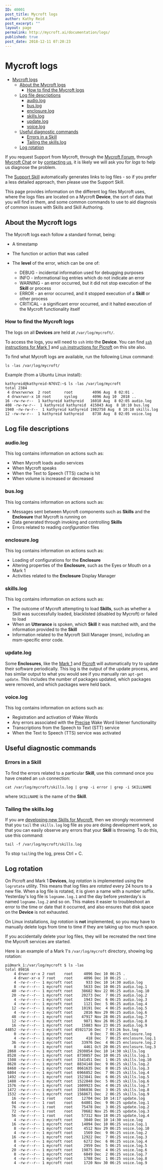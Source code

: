 ```yaml
---
ID: 40001
post_title: Mycroft logs
author: Kathy Reid
post_excerpt: ""
layout: page
permalink: http://mycroft.ai/documentation/logs/
published: true
post_date: 2018-12-11 07:20:23
---
```

# Mycroft logs

- [Mycroft logs](#mycroft-logs)
  * [About the Mycroft logs](#about-the-mycroft-logs)
    + [How to find the Mycroft logs](#how-to-find-the-mycroft-logs)
  * [Log file descriptions](#log-file-descriptions)
    + [audio.log](#audiolog)
    + [bus.log](#buslog)
    + [enclosure.log](#enclosurelog)
    + [skills.log](#skillslog)
    + [update.log](#updatelog)
    + [voice.log](#voicelog)
  * [Useful diagnostic commands](#useful-diagnostic-commands)
    + [Errors in a Skill](#errors-in-a-skill)
    + [Tailing the skills.log](#tailing-the-skillslog)
  * [Log rotation](#log-rotation)

If you request Support from Mycroft, through the [Mycroft Forum](https://community.mycroft.ai), through [Mycroft Chat](https://chat.mycroft.ai) or by [contacting us](https://mycroft.ai/contact/), it is likely we will ask you for _logs_ to help us diagnose the problem. 

The [Support Skill](https://market.mycroft.ai/skill/mycroft-support-helper) automatically generates links to log files - so if you prefer a less detailed approach, then please use the Support Skill. 

This page provides information on the different log files Mycroft uses, where the logs files are located on a Mycroft **Device**, the sort of data that you will find in them, and some common commands to use to aid diagnosis of common issues with Skills and Skill Authoring. 

## About the Mycroft logs

The Mycroft logs each follow a standard format, being:

* A timestamp
* The function or action that was called
* The **level** of the error, which can be one of:

  * DEBUG - incidental information used for debugging purposes
  * INFO - informational log entries which do not indicate an error  
  * WARNING - an error occurred, but it did not stop execution of the **Skill** or process
  * ERROR - an error occurred, and it stopped execution of a **Skill** or other process
  * CRITICAL - a significant error occurred, and it halted execution of the Mycroft functionality itself

### How to find the Mycroft logs

The logs on all **Devices** are held at `/var/log/mycroft/`. 

To access the logs, you will need to `ssh` into the **Device**. You can find [`ssh` instructions for Mark 1](https://mycroft.ai/documentation/mark-1/#connecting-to-the-mark-1-via-ssh) and [`ssh` instructions for Picroft](https://mycroft.ai/documentation/picroft/#connecting-to-picroft-via-ssh) on this site also. 

To find what Mycroft logs are available, run the following Linux command:

`ls -las /var/log/mycroft/`

Example (from a Ubuntu Linux install):

  ```
kathyreid@kathyreid-N76VZ:~$ ls -las /var/log/mycroft
total 2384
   4 drwxrwxrwx  2 root      root         4096 Aug  8 02:01 .
   4 drwxrwxr-x 18 root      syslog       4096 Aug 10  2018 ..
  16 -rw-rw-r--  1 kathyreid kathyreid   16010 Aug  8 02:05 audio.log
 408 -rw-rw-r--  1 kathyreid kathyreid  415043 Aug  8 10:10 bus.log
1940 -rw-rw-r--  1 kathyreid kathyreid 1982758 Aug  8 10:10 skills.log
  12 -rw-rw-r--  1 kathyreid kathyreid    8738 Aug  8 02:05 voice.log
  ```

## Log file descriptions

### audio.log

This log contains information on actions such as:

* When Mycroft loads audio services
* When Mycroft speaks
* When the Text to Speech (TTS) cache is hit
* When volume is increased or decreased

### bus.log

This log contains information on actions such as:

* Messages sent between Mycroft components such as **Skills** and the **Enclosure** that Mycroft is running on
* Data generated through invoking and controlling **Skills**
* Errors related to reading _configuration_ files

### enclosure.log

This log contains information on actions such as:

* Loading of configurations for the **Enclosure**
* Altering properties of the **Enclosure**, such as the Eyes or Mouth on a Mark 1
* Activities related to the **Enclosure** Display Manager

### skills.log

This log contains information on actions such as:

* The outcome of Mycroft attempting to load **Skills**, such as whether a Skill was successfully loaded, blacklisted (disabled by Mycroft) or failed to load
* When an **Utterance** is spoken, which **Skill** it was matched with, and the information provided to the **Skill**
* Information related to the Mycroft Skill Manager (msm), including an msm-specific error code.

### update.log

Some **Enclosures**, like the [Mark 1](https://mycroft.ai/documentation/mark-1/) and [Picroft](https://mycroft.ai/documentation/picroft/) will automatically try to update their software periodically. This log is the output of the update process, and has similar output to what you would see if you manually ran `apt-get update`. This includes the number of packages updated, which packages were removed, and which packages were held back. 

### voice.log

This log contains information on actions such as:

* Registration and activation of Wake Words
* Any errors associated with the [Precise](https://mycroft.ai/documentation/precise) Wake Word listener functionality
* Transcriptions from the Speech to Text (STT) service
* When the Text to Speech (TTS) service was activated

## Useful diagnostic commands

### Errors in a Skill

To find the errors related to a particular **Skill**, use this command once you have created an `ssh` connection: 

`cat /var/log/mycroft/skills.log | grep -i error | grep -i SKILLNAME`

where `SKILLNAME` is the name of the **Skill**. 

### Tailing the skills.log

If you are [developing new Skills for Mycroft](https://mycroft.ai/documentation/skills/developing-skills/), then we strongly recommend that you `tail` the `skills.log` log file as you are doing development work, so that you can easily observe any errors that your **Skill** is throwing. To do this, use this command: 

`tail -f /var/log/mycroft/skills.log`

To stop `tail`ing the log, press Ctrl + C. 

## Log rotation

On Picroft and Mark 1 **Devices**, _log rotation_ is implemented using the `logrotate` utility. This means that log files are _rotated_ every 24 hours to a new file. When a log file is rotated, it is given a name with a number suffix. Yesterday's log file is `logname.log.1` and the day before yesterday's is named `logname.log.2` and so on. This makes it easier to troubleshoot an error to the time or date that it occurred, and also ensures that disk space on the **Device** is not exhausted. 

On Linux installations, _log rotation_ is **not** implemented, so you may have to manually delete logs from time to time if they are taking up too much space. 

If you accidentally delete your log files, they will be recreated the next time the Mycroft services are started.

Here is an example of a Mark 1's `/var/log/mycroft` directory, showing log rotation:

```
pi@mark_1:/var/log/mycroft $ ls -las
total 89816
    4 drwxr-xr-x 2 root    root     4096 Dec 10 06:25 .
    4 drwxr-xr-x 7 root    root     4096 Dec 10 06:25 ..
    4 -rw-r--r-- 1 mycroft root      933 Dec 10 14:30 audio.log
    8 -rw-r--r-- 1 mycroft root     5633 Dec 10 06:25 audio.log.1
   40 -rw-r--r-- 1 mycroft root    38682 Nov 22 06:25 audio.log.10
   20 -rw-r--r-- 1 mycroft root    20273 Dec  7 06:25 audio.log.2
    4 -rw-r--r-- 1 mycroft root     1943 Dec  6 06:25 audio.log.3
    4 -rw-r--r-- 1 mycroft root     1121 Dec  5 06:25 audio.log.4
   12 -rw-r--r-- 1 mycroft root    10191 Dec  4 06:25 audio.log.5
    4 -rw-r--r-- 1 mycroft root     2816 Nov 29 06:25 audio.log.6
   48 -rw-r--r-- 1 mycroft root    47917 Nov 28 06:25 audio.log.7
   12 -rw-r--r-- 1 mycroft root     9871 Nov 26 06:25 audio.log.8
   16 -rw-r--r-- 1 mycroft root    15883 Nov 23 06:25 audio.log.9
44852 -rw-r--r-- 1 mycroft root 45921716 Dec  7 03:26 bus.log
    0 -rw-r--r-- 1 mycroft root        0 Dec  7 06:25 enclosure.log
    4 -rw-r--r-- 1 mycroft root      418 Dec  7 06:25 enclosure.log.1
   36 -rw-r--r-- 1 mycroft root    33976 Dec  4 06:25 enclosure.log.2
    8 -rw-r--r-- 1 mycroft root     4461 Oct 20 06:25 enclosure.log.3
 2868 -rw-r--r-- 1 mycroft root  2930854 Dec 10 14:30 skills.log
 8528 -rw-r--r-- 1 mycroft root  8730857 Dec 10 06:25 skills.log.1
 1508 -rw-r--r-- 1 mycroft root  1541451 Dec  1 06:25 skills.log.10
 8628 -rw-r--r-- 1 mycroft root  8834148 Dec  9 06:25 skills.log.2
 8460 -rw-r--r-- 1 mycroft root  8661635 Dec  8 06:25 skills.log.3
 6804 -rw-r--r-- 1 mycroft root  6966852 Dec  7 06:25 skills.log.4
 1492 -rw-r--r-- 1 mycroft root  1523841 Dec  6 06:25 skills.log.5
 1488 -rw-r--r-- 1 mycroft root  1522848 Dec  5 06:25 skills.log.6
 1576 -rw-r--r-- 1 mycroft root  1609923 Dec  4 06:25 skills.log.7
 1472 -rw-r--r-- 1 mycroft root  1506036 Dec  3 06:25 skills.log.8
 1532 -rw-r--r-- 1 mycroft root  1568671 Dec  2 06:25 skills.log.9
   16 -rw-r--r-- 1 root    root    12704 Dec 10 14:17 update.log
   64 -rw-r--r-- 1 root    root    64801 Dec  9 06:25 update.log.1
   76 -rw-r--r-- 1 root    root    75478 Dec  3 06:25 update.log.2
   72 -rw-r--r-- 1 root    root    70682 Nov 25 06:25 update.log.3
   56 -rw-r--r-- 1 root    root    57312 Nov 18 06:25 update.log.4
    4 -rw-r--r-- 1 mycroft root     3040 Dec 10 14:30 voice.log
   16 -rw-r--r-- 1 mycroft root    14094 Dec 10 06:25 voice.log.1
    8 -rw-r--r-- 1 mycroft root     4512 Nov 29 06:25 voice.log.10
    4 -rw-r--r-- 1 mycroft root     1569 Dec  9 06:25 voice.log.2
   16 -rw-r--r-- 1 mycroft root    12922 Dec  7 06:25 voice.log.3
    8 -rw-r--r-- 1 mycroft root     6272 Dec  6 06:25 voice.log.4
    4 -rw-r--r-- 1 mycroft root     2959 Dec  5 06:25 voice.log.5
   20 -rw-r--r-- 1 mycroft root    19875 Dec  4 06:25 voice.log.6
    8 -rw-r--r-- 1 mycroft root     6849 Dec  2 06:25 voice.log.7
    4 -rw-r--r-- 1 mycroft root     1788 Dec  1 06:25 voice.log.8
    4 -rw-r--r-- 1 mycroft root     1720 Nov 30 06:25 voice.log.9

```
